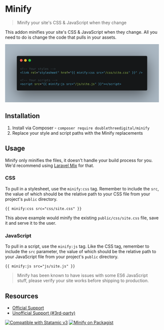 # Minify
> Minify your site's CSS & JavaScript when they change

This addon minifies your site's CSS & JavaScript when they change. All you need to do is change the code that pulls in your assets.

![Little example](./code-example.png)

## Installation

1. Install via Composer - `composer require doublethreedigital/minify`
2. Replace your style and script paths with the Minify replacements

## Usage

Minify only minifies the files, it doesn't handle your build process for you. We'd recommend using [Laravel Mix](https://laravel.com/docs/7.x/mix#introduction) for that.

### CSS

To pull in a stylesheet, use the `minify:css` tag. Remember to include the `src`, the value of which should be the relative path to your CSS file from your project's `public` directory.

```antlers
{{ minify:css src="css/site.css" }}
```

This above example would minify the existing `public/css/site.css` file, save it and serve it to the user.

### JavaScript

To pull in a script, use the `minify:js` tag. Like the CSS tag, remember to include the `src` parameter, the value of which should be the relative path to your JavaScript file from your project's `public` directory.

```antlers
{{ minify:js src="js/site.js" }}
```

> Minify has been known to have issues with some ES6 JavaScript stuff, please verify your site works before shipping to production.

## Resources

* [Official Support](https://doublethree.digital)
* [Unofficial Support (#3rd-party)](https://statamic.com/discord)

<p>
<a href="https://statamic.com"><img src="https://img.shields.io/badge/Statamic-3.0+-FF269E?style=for-the-badge" alt="Compatible with Statamic v3"></a>
<a href="https://packagist.org/packages/doublethreedigital/minify/stats"><img src="https://img.shields.io/packagist/v/doublethreedigital/minify?style=for-the-badge" alt="Minify on Packagist"></a>
</p>